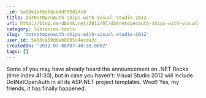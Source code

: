 ```yaml
---
_id: 5a88e1afbd6dca0d5f0d2fc8
title: DotNetOpenAuth ships with Visual Studio 2012
url: http://blog.nerdbank.net/2012/07/dotnetopenauth-ships-with-visual-studio.html
category: libraries-tools
slug: 'dotnetopenauth-ships-with-visual-studio-2012'
user_id: 5a83ce59d6eb0005c4ecda2c
createdOn: '2012-07-06T07:40:30.000Z'
tags: []
---
```


Some of you may have already heard the announcement on .NET Rocks (time index 41:30), but in case you haven't: Visual Studio 2012 will include DotNetOpenAuth in all its ASP.NET project templates.  Woot!  Yes, my friends, it has finally happened.
